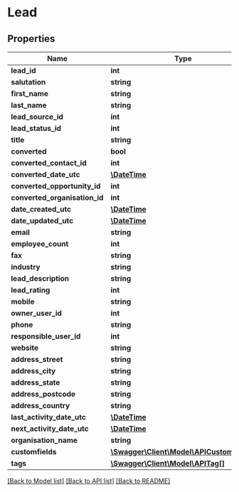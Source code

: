 # Lead

## Properties
Name | Type | Description | Notes
------------ | ------------- | ------------- | -------------
**lead_id** | **int** |  | 
**salutation** | **string** |  | [optional] 
**first_name** | **string** |  | [optional] 
**last_name** | **string** |  | 
**lead_source_id** | **int** |  | 
**lead_status_id** | **int** |  | 
**title** | **string** |  | [optional] 
**converted** | **bool** |  | [optional] 
**converted_contact_id** | **int** |  | [optional] 
**converted_date_utc** | [**\DateTime**](\DateTime.md) |  | [optional] 
**converted_opportunity_id** | **int** |  | [optional] 
**converted_organisation_id** | **int** |  | [optional] 
**date_created_utc** | [**\DateTime**](\DateTime.md) |  | [optional] 
**date_updated_utc** | [**\DateTime**](\DateTime.md) |  | [optional] 
**email** | **string** |  | [optional] 
**employee_count** | **int** |  | [optional] 
**fax** | **string** |  | [optional] 
**industry** | **string** |  | [optional] 
**lead_description** | **string** |  | [optional] 
**lead_rating** | **int** |  | [optional] 
**mobile** | **string** |  | [optional] 
**owner_user_id** | **int** |  | [optional] 
**phone** | **string** |  | [optional] 
**responsible_user_id** | **int** |  | [optional] 
**website** | **string** |  | [optional] 
**address_street** | **string** |  | [optional] 
**address_city** | **string** |  | [optional] 
**address_state** | **string** |  | [optional] 
**address_postcode** | **string** |  | [optional] 
**address_country** | **string** |  | [optional] 
**last_activity_date_utc** | [**\DateTime**](\DateTime.md) |  | [optional] 
**next_activity_date_utc** | [**\DateTime**](\DateTime.md) |  | [optional] 
**organisation_name** | **string** |  | [optional] 
**customfields** | [**\Swagger\Client\Model\APICustomField[]**](APICustomField.md) |  | [optional] 
**tags** | [**\Swagger\Client\Model\APITag[]**](APITag.md) |  | [optional] 

[[Back to Model list]](../README.md#documentation-for-models) [[Back to API list]](../README.md#documentation-for-api-endpoints) [[Back to README]](../README.md)


